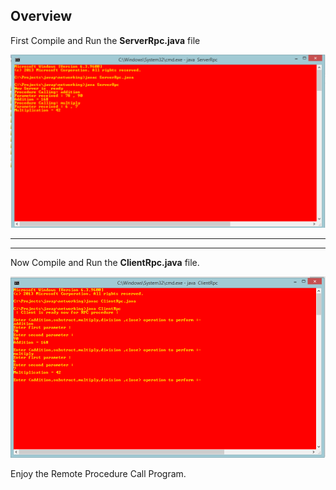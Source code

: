 ## Overview

First Compile and Run the **ServerRpc.java** file

![ServerRpc.java](https://github.com/maniram-yadav/Java-Networking-Programs/blob/master/images/ServerRpc.png)
___
___

Now Compile and Run the **ClientRpc.java** file.

![ClientRpc.java](https://github.com/maniram-yadav/Java-Networking-Programs/blob/master/images/ClientRpc.png)


Enjoy the Remote Procedure Call Program.
